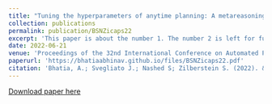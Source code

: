 ```yaml
---
title: "Tuning the hyperparameters of anytime planning: A metareasoning approach with deep reinforcement learning"
collection: publications
permalink: publication/BSNZicaps22
excerpt: 'This paper is about the number 1. The number 2 is left for future work.'
date: 2022-06-21
venue: 'Proceedings of the 32nd International Conference on Automated Planning and Scheduling'
paperurl: 'https://bhatiaabhinav.github.io/files/BSNZicaps22.pdf'
citation: 'Bhatia, A.; Svegliato J.; Nashed S; Zilberstein S. (2022). &quot;Tuning the hyperparameters of anytime planning: A metareasoning approach with deep reinforcement learning.&quot; <i>ICAPS 2022</i>. 1(1).'
---
```

<!-- This paper is about the number 1. The number 2 is left for future work. -->

[Download paper here](https://bhatiaabhinav.github.io/files/BSNZicaps22.pdf)    

<!-- Recommended citation: Your Name, You. (2009). "Tuning the hyperparameters of anytime planning: A metareasoning approach with deep reinforcement learning." <i>ICAPS 2022</i>. 1(1). -->